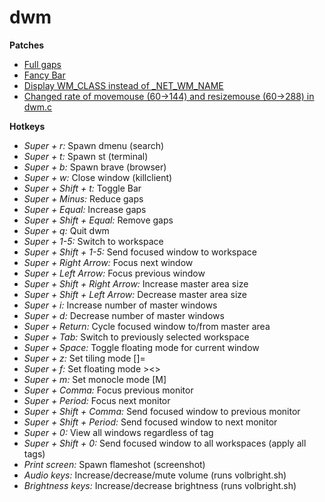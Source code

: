 # dwm
**Patches**
* [Full gaps](https://dwm.suckless.org/patches/fullgaps/)
* [Fancy Bar](https://dwm.suckless.org/patches/fancybar/)
* [Display WM_CLASS instead of _NET_WM_NAME](https://www.reddit.com/r/dwm/comments/ssm1ph/how_to_make_it_so_that_the_window_title_only/)
* [Changed rate of movemouse (60->144) and resizemouse (60->288) in dwm.c](https://www.reddit.com/r/suckless/comments/tlxaqr/comment/i2ovsb1/)

**Hotkeys**
* *Super + r:* Spawn dmenu (search)
* *Super + t:* Spawn st (terminal)
* *Super + b:* Spawn brave (browser)
* *Super + w:* Close window (killclient)
* *Super + Shift + t:* Toggle Bar
* *Super + Minus:* Reduce gaps
* *Super + Equal:* Increase gaps
* *Super + Shift + Equal:* Remove gaps
* *Super + q:* Quit dwm
* *Super + 1-5:* Switch to workspace
* *Super + Shift + 1-5:* Send focused window to workspace
* *Super + Right Arrow:* Focus next window
* *Super + Left Arrow:* Focus previous window
* *Super + Shift + Right Arrow:* Increase master area size
* *Super + Shift + Left Arrow:* Decrease master area size
* *Super + i:* Increase number of master windows
* *Super + d:* Decrease number of master windows
* *Super + Return:* Cycle focused window to/from master area
* *Super + Tab:* Switch to previously selected workspace
* *Super + Space:* Toggle floating mode for current window
* *Super + z:* Set tiling mode []=
* *Super + f:* Set floating mode ><>
* *Super + m:* Set monocle mode [M]
* *Super + Comma:* Focus previous monitor
* *Super + Period:* Focus next monitor
* *Super + Shift + Comma:* Send focused window to previous monitor
* *Super + Shift + Period:* Send focused window to next monitor
* *Super + 0:* View all windows regardless of tag
* *Super + Shift + 0:* Send focused window to all workspaces (apply all tags)
* *Print screen:* Spawn flameshot (screenshot)
* *Audio keys:* Increase/decrease/mute volume (runs volbright.sh)
* *Brightness keys:* Increase/decrease brightness (runs volbright.sh)
